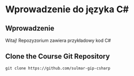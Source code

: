# Wprowadzenie do języka C#

## Wprowadzenie

Witaj! Repozyzorium zawiera przykładowy kod C#


## Clone the Course Git Repository

```
git clone https://github.com/sulmar-gip-csharp
```

